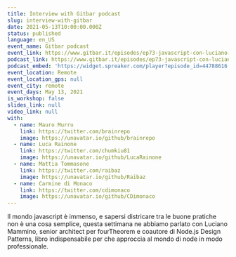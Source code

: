 ```yaml
---
title: Interview with Gitbar podcast
slug: interview-with-gitbar
date: 2021-05-13T10:00:00.000Z
status: published
language: en_US
event_name: Gitbar podcast
event_link: https://www.gitbar.it/episodes/ep73-javascript-con-luciano-mammino
podcast_link: https://www.gitbar.it/episodes/ep73-javascript-con-luciano-mammino
podcast_embed: 'https://widget.spreaker.com/player?episode_id=44788616'
event_location: Remote
event_location_gps: null
event_city: remote
event_days: May 13, 2021
is_workshop: false
slides_link: null
video_link: null
with:
  - name: Mauro Murru
    link: https://twitter.com/brainrepo
    image: https://unavatar.io/github/brainrepo
  - name: Luca Rainone
    link: https://twitter.com/chumkiu81
    image: https://unavatar.io/github/LucaRainone
  - name: Mattia Tommasone
    link: https://twitter.com/raibaz
    image: https://unavatar.io/github/Raibaz
  - name: Carmine di Monaco
    link: https://twitter.com/cdimonaco
    image: https://unavatar.io/github/CDimonaco
---
```


Il mondo javascript è immenso, e sapersi districare tra le buone pratiche non è una cosa semplice, questa settimana ne abbiamo parlato con Luciano Mammino, senior architect per fourTheorem e coautore di Node.js Design Patterns, libro indispensabile per che approccia al mondo di node in modo professionale.
